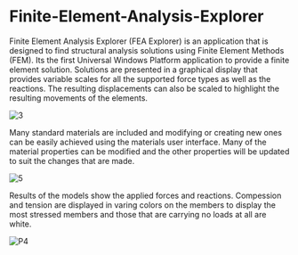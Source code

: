 # Finite-Element-Analysis-Explorer

Finite Element Analysis Explorer (FEA Explorer) is an application that is designed to find structural analysis solutions using Finite Element Methods (FEM). 
Its the first Universal Windows Platform application to provide a finite element solution. 
Solutions are presented in a graphical display that provides variable scales for all the supported force types as well as the reactions. 
The resulting displacements can also be scaled to highlight the resulting movements of the elements.

![3](https://user-images.githubusercontent.com/28429345/111984797-939eb700-8b57-11eb-8c0e-a9f77d60b446.png)

Many standard materials are included and modifying or creating new ones can be easily achieved using the materials user interface. Many of the material properties can be modified and the other properties will be updated to suit the changes that are made.


![5](https://user-images.githubusercontent.com/28429345/111985674-a4036180-8b58-11eb-958d-d00495a6c6c0.png)


Results of the models show the applied forces and reactions. Compession and tension are displayed in varing colors on the members to display the most stressed members and those that are carrying no loads at all are white.

![P4](https://user-images.githubusercontent.com/28429345/111986323-8a164e80-8b59-11eb-9112-b0870157bfdc.png)
